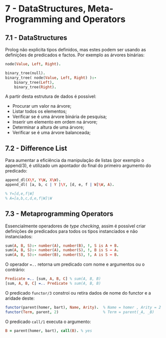 # 7 - DataStructures, Meta-Programming and Operators

## 7.1 - DataStructures

Prolog não explicita tipos definidos, mas estes podem ser usando as definições de predicados e factos. Por exemplo as árvores binárias:

```prolog
node(Value, Left, Right).

binary_tree(null).
binary_tree( node(Value, Left, Right) ):-
    binary_tree(Left),
    binary_tree(Right).
```

A partir desta estrutura de dados é possível:

- Procurar um valor na árvore;
- Listar todos os elementos;
- Verificar se é uma árvore binária de pesquisa;
- Inserir um elemento em ordem na árvore;
- Determinar a altura de uma árvore;
- Verificar se é uma árvore balanceada;

## 7.2 - Difference List

Para aumentar a eficiência da manipulação de listas (por exemplo o append/3), é utilizado um apontador do final do primeiro argumento do predicado:

```prolog
append_dl(X\Y, Y\W, X\W).
append_dl( [a, b, c | Y ]\Y, [d, e, f | W]\W, A).

% Y=[d,e,f|W]
% A=[a,b,c,d,e,f|W]\W
```

## 7.3 - Metaprogramming Operators

Essencialmente operadores de *type checking*, assim é possível criar definições de predicados para todos os tipos instanciados e não instanciados:

```prolog
sum(A, B, S):- number(A), number(B), !, S is A + B.
sum(A, B, S):- number(A), number(S), !, B is S – A.
sum(A, B, S):- number(B), number(S), !, A is S – B.
```

O operador `=..` retorna um predicado com nome e argumentos ou o contrário:

```prolog
Predicate =.. [sum, A, B, C] % sum(A, B, B)
[sum, A, B, C] =.. Predicate % sum(A, B, B)
```

O predicado `functor/3` constroi ou retira dados de nome do functor e a aridade deste:

```prolog
functor(parent(homer, bart), Name, Arity).  % Name = homer , Arity = 2
functor(Term, parent, 2)                    % Term = parent(_A, _B)
```

O predicado `call/1` executa o argumento:

```prolog
B = parent(homer, bart), call(B). % yes
```

